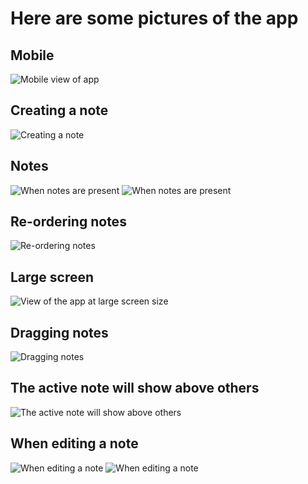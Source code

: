 # Here are some pictures of the app

## Mobile
<img src="screenshots/note-keeper-mobile-blank.png" alt='Mobile view of app' />

## Creating a note 
<img src='screenshots/note-keeper-mobile-creating-note.png' alt='Creating a note' />

## Notes
<img src="screenshots/note-keeper-mobile-note-showcase-1.png" alt='When notes are present' />

<img src="screenshots/note-keeper-mobile-note-showcase-2.png" alt='When notes are present' />

## Re-ordering notes

<img src="screenshots/note-keeper-mobile-reorder-showcase.png" alt='Re-ordering notes' />

## Large screen

<img src="screenshots/note-keeper-note-showcase.png" alt='View of the app at large screen size' />

## Dragging notes

<img src='screenshots/note-keeper-drag-showcase.png' alt='Dragging notes' />

## The active note will show above others

<img src="screenshots/note-keeper-active-note-showcase.png" alt='The active note will show above others' />

## When editing a note

<img src="screenshots/note-edit-modal-showcase-mobile.png" alt='When editing a note' />

<img src="screenshots/note-edit-modal-showcase.png" alt='When editing a note' />